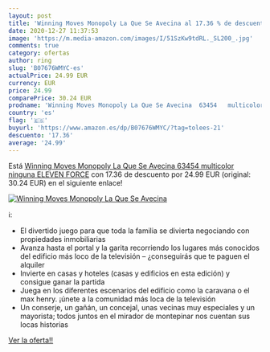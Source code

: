 ```yaml
---
layout: post
title: 'Winning Moves Monopoly La Que Se Avecina al 17.36 % de descuento'
date: 2020-12-27 11:37:53
image: 'https://m.media-amazon.com/images/I/51SzKw9tdRL._SL200_.jpg'
comments: true
category: ofertas
author: ring
slug: 'B07676WMYC-es'
actualPrice: 24.99 EUR
currency: EUR
price: 24.99
comparePrice: 30.24 EUR
prodname: 'Winning Moves Monopoly La Que Se Avecina  63454   multicolor  ninguna  ELEVEN FORCE'
country: 'es'
flag: '🇪🇸'
buyurl: 'https://www.amazon.es/dp/B07676WMYC/?tag=tolees-21'
descuento: '17.36'
average: '24.99'
---
```


Está [Winning Moves Monopoly La Que Se Avecina  63454   multicolor  ninguna  ELEVEN FORCE](https://www.amazon.es/dp/B07676WMYC/?tag=tolees-21) con 17.36 de descuento por 24.99 EUR (original: 30.24 EUR) en el siguiente enlace!

[![Winning Moves Monopoly La Que Se Avecina](https://m.media-amazon.com/images/I/51SzKw9tdRL._SL200_.jpg)](https://www.amazon.es/dp/B07676WMYC/?tag=tolees-21)

ℹ️:

- El divertido juego para que toda la familia se divierta negociando con propiedades inmobiliarias
- Avanza hasta el portal y la garita recorriendo los lugares más conocidos del edificio más loco de la televisión – ¿conseguirás que te paguen el alquiler
- Invierte en casas y hoteles (casas y edificios en esta edición) y consigue ganar la partida
- Juega en los diferentes escenarios del edificio como la caravana o el max henry. ¡únete a la comunidad más loca de la televisión
- Un conserje, un gañán, un concejal, unas vecinas muy especiales y un mayorista; todos juntos en el mirador de montepinar nos cuentan sus locas historias

[Ver la oferta!!](https://www.amazon.es/dp/B07676WMYC/?tag=tolees-21)
